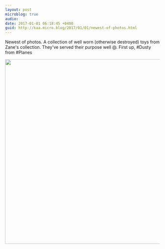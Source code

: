 ```yaml
---
layout: post
microblog: true
audio: 
date: 2017-01-01 06:18:45 +0400
guid: http://kaa.micro.blog/2017/01/01/newest-of-photos.html
---
```

Newest of photos. A collection of well worn (otherwise destroyed) toys from Zane's collection. They've served their purpose well @. First up, #Dusty from #Planes

<img src="https://micro.kaa.bz/uploads/2018/8a86628a0e.jpg" width="600" height="600" />
